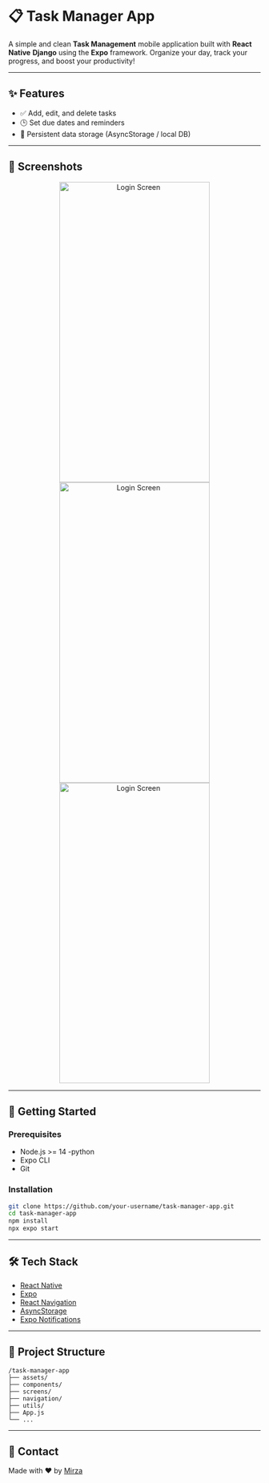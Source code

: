 
# 📋 Task Manager App

A simple and clean **Task Management** mobile application built with **React Native** **Django** using the **Expo** framework. Organize your day, track your progress, and boost your productivity!

---

## ✨ Features

- ✅ Add, edit, and delete tasks
- 🕒 Set due dates and reminders
- 🔄 Persistent data storage (AsyncStorage / local DB)

---

## 📱 Screenshots

<p align="center">
  <img src="https://github.com/user-attachments/assets/663d18a7-9b92-4cce-986b-0147484b81d4" alt="Login Screen" width="300" height="600"/>
    <img src="https://github.com/user-attachments/assets/11489caf-09a8-45f2-8c81-40deb66b9303" alt="Login Screen" width="300" height="600"/>
  <img src="  https://github.com/user-attachments/assets/7386a8ad-ef4b-4161-b4ca-e15cb1282da9" alt="Login Screen" width="300" height="600"/>
</p>




---

## 🚀 Getting Started

### Prerequisites

- Node.js >= 14
-python
- Expo CLI
- Git

### Installation

```bash
git clone https://github.com/your-username/task-manager-app.git
cd task-manager-app
npm install
npx expo start
````

---

## 🛠 Tech Stack

* [React Native](https://reactnative.dev/)
* [Expo](https://expo.dev/)
* [React Navigation](https://reactnavigation.org/)
* [AsyncStorage](https://react-native-async-storage.github.io/async-storage/)
* [Expo Notifications](https://docs.expo.dev/versions/latest/sdk/notifications/)

---

## 📂 Project Structure

```
/task-manager-app
├── assets/
├── components/
├── screens/
├── navigation/
├── utils/
├── App.js
└── ...
```

---



## 💬 Contact

Made with ❤️ by [Mirza](https://github.com/mhasan1122)



